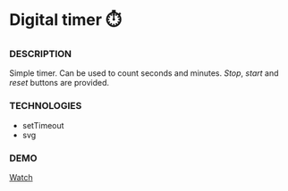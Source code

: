 # Digital timer :stopwatch:

### DESCRIPTION
Simple timer. Can be used to count seconds and minutes. *Stop*, *start* and *reset* buttons are provided.

### TECHNOLOGIES
- setTimeout
- svg

### DEMO
[Watch](https://github.com/DEBorodina/digital-timer )
